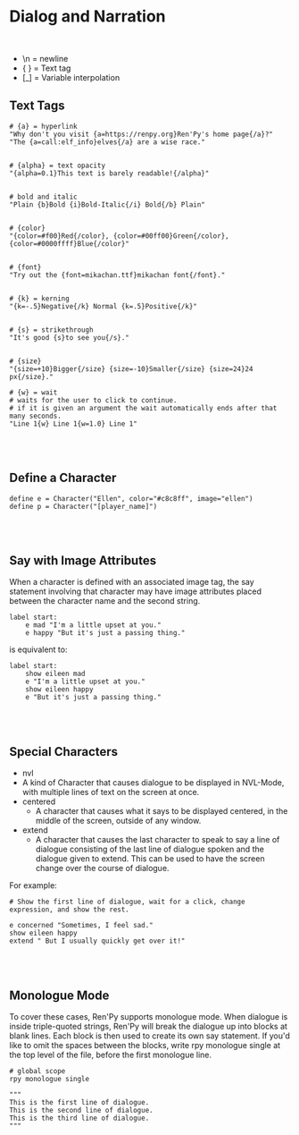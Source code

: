 # Dialog and Narration

<br>

- \n = newline
- { } = Text tag
- \[_\] = Variable interpolation


## Text Tags
```renpy
# {a} = hyperlink
"Why don't you visit {a=https://renpy.org}Ren'Py's home page{/a}?"
"The {a=call:elf_info}elves{/a} are a wise race."


# {alpha} = text opacity
"{alpha=0.1}This text is barely readable!{/alpha}"


# bold and italic
"Plain {b}Bold {i}Bold-Italic{/i} Bold{/b} Plain"


# {color}
"{color=#f00}Red{/color}, {color=#00ff00}Green{/color}, {color=#0000ffff}Blue{/color}"


# {font}
"Try out the {font=mikachan.ttf}mikachan font{/font}."


# {k} = kerning
"{k=-.5}Negative{/k} Normal {k=.5}Positive{/k}"


# {s} = strikethrough
"It's good {s}to see you{/s}."


# {size}
"{size=+10}Bigger{/size} {size=-10}Smaller{/size} {size=24}24 px{/size}."

# {w} = wait
# waits for the user to click to continue.
# if it is given an argument the wait automatically ends after that many seconds.
"Line 1{w} Line 1{w=1.0} Line 1"
```

<br>
<br>

## Define a Character
```renpy
define e = Character("Ellen", color="#c8c8ff", image="ellen")
define p = Character("[player_name]")
```

<br>
<br>

## Say with Image Attributes
When a character is defined with an associated image tag, the say statement involving that character may have image attributes placed between the character name and the second string.
```renpy
label start:
    e mad "I'm a little upset at you."
    e happy "But it's just a passing thing."
```
is equivalent to:
```renpy
label start:
    show eileen mad
    e "I'm a little upset at you."
    show eileen happy
    e "But it's just a passing thing."
```

<br>
<br>

## Special Characters
- nvl
 - A kind of Character that causes dialogue to be displayed in NVL-Mode, with multiple lines of text on the screen at once.
- centered
  - A character that causes what it says to be displayed centered, in the middle of the screen, outside of any window.
- extend
  - A character that causes the last character to speak to say a line of dialogue consisting of the last line of dialogue spoken and the dialogue given to extend. This can be used to have the screen change over the course of dialogue.

For example:
```renpy
# Show the first line of dialogue, wait for a click, change expression, and show the rest.

e concerned "Sometimes, I feel sad."
show eileen happy
extend " But I usually quickly get over it!"
```

<br>
<br>

## Monologue Mode
To cover these cases, Ren'Py supports monologue mode. When dialogue is inside triple-quoted strings, Ren'Py will break the dialogue up into blocks at blank lines. Each block is then used to create its own say statement. If you'd like to omit the spaces between the blocks, write rpy monologue single at the top level of the file, before the first monologue line.
```renpy
# global scope
rpy monologue single

"""
This is the first line of dialogue.
This is the second line of dialogue.
This is the third line of dialogue.
"""
```

